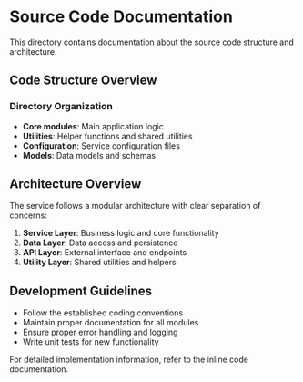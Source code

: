# Source Code Documentation

This directory contains documentation about the source code structure and architecture.

## Code Structure Overview

### Directory Organization

- **Core modules**: Main application logic
- **Utilities**: Helper functions and shared utilities
- **Configuration**: Service configuration files
- **Models**: Data models and schemas

## Architecture Overview

The service follows a modular architecture with clear separation of concerns:

1. **Service Layer**: Business logic and core functionality
2. **Data Layer**: Data access and persistence
3. **API Layer**: External interface and endpoints
4. **Utility Layer**: Shared utilities and helpers

## Development Guidelines

- Follow the established coding conventions
- Maintain proper documentation for all modules
- Ensure proper error handling and logging
- Write unit tests for new functionality

For detailed implementation information, refer to the inline code documentation.